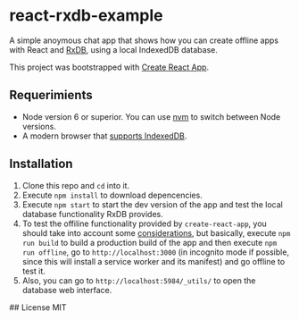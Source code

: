 # react-rxdb-example

A simple anoymous chat app that shows how you can create offline apps with React and [RxDB](https://github.com/pubkey/rxdb), using a local IndexedDB database.

This project was bootstrapped with [Create React App](https://github.com/facebookincubator/create-react-app).

## Requerimients
- Node version 6 or superior. You can use [nvm](https://github.com/creationix/nvm#installation) to switch between Node versions.
- A modern browser that [supports IndexedDB](http://caniuse.com/#feat=indexeddb).

## Installation
1. Clone this repo and `cd` into it.
2. Execute `npm install` to download depencencies.
3. Execute `npm start` to start the dev version of the app and test the local database functionality RxDB provides.
4. To test the offiline functionality provided by `create-react-app`, you should take into account some [considerations](https://github.com/facebookincubator/create-react-app/blob/master/packages/react-scripts/template/README.md#making-a-progressive-web-app), but basically, execute `npm run build` to build a production build of the app and then execute `npm run offline`, go to `http://localhost:3000` (in incognito mode if possible, since this will install a service worker and its manifest) and go offline to test it.
5. Also, you can go to `http://localhost:5984/_utils/` to open the database web interface.

## License
MIT